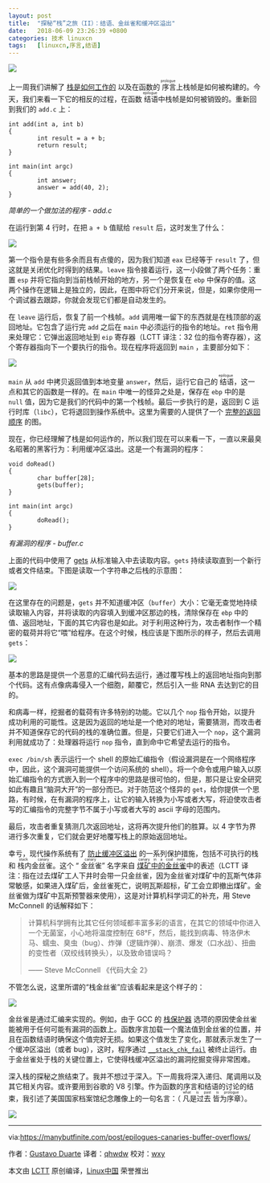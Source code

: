 ```yaml
---
layout: post
title:	"探秘“栈”之旅（II）：结语、金丝雀和缓冲区溢出"
date:	2018-06-09 23:26:39 +0800 
categories:	技术 linuxcn 
tags:	[linuxcn,序言,结语]
---
```



![](/Asserts/Images//attachment/album/201806/09/232719ca6qhnmdan1qp34s.jpg)


上一周我们讲解了 [栈是如何工作的](/article-9645-1.html) 以及在函数的<ruby> 序言 <rt>  prologue </rt></ruby>上栈帧是如何被构建的。今天，我们来看一下它的相反的过程，在函数<ruby> 结语 <rt>  epilogue </rt></ruby>中栈帧是如何被销毁的。重新回到我们的 `add.c` 上：



```
int add(int a, int b)
{
        int result = a + b;
        return result;
}

int main(int argc)
{
        int answer;
        answer = add(40, 2);
}

```

*简单的一个做加法的程序 - add.c*


在运行到第 4 行时，在把 `a + b` 值赋给 `result` 后，这时发生了什么：


![](/Asserts/Images//attachment/album/201806/09/232722cyw4wls3q4lnyw3l.png)


第一个指令是有些多余而且有点傻的，因为我们知道 `eax` 已经等于 `result` 了，但这就是关闭优化时得到的结果。`leave` 指令接着运行，这一小段做了两个任务：重置 `esp` 并将它指向到当前栈帧开始的地方，另一个是恢复在 `ebp` 中保存的值。这两个操作在逻辑上是独立的，因此，在图中将它们分开来说，但是，如果你使用一个调试器去跟踪，你就会发现它们都是自动发生的。


在 `leave` 运行后，恢复了前一个栈帧。`add` 调用唯一留下的东西就是在栈顶部的返回地址。它包含了运行完 `add` 之后在 `main` 中必须运行的指令的地址。`ret` 指令用来处理它：它弹出返回地址到 `eip` 寄存器（LCTT 译注：32 位的指令寄存器），这个寄存器指向下一个要执行的指令。现在程序将返回到 `main` ，主要部分如下：


![](/Asserts/Images//attachment/album/201806/09/232724xp1d2y2pdp820yy0.png)


`main` 从 `add` 中拷贝返回值到本地变量 `answer`，然后，运行它自己的<ruby> 结语 <rt>  epilogue </rt></ruby>，这一点和其它的函数是一样的。在 `main` 中唯一的怪异之处是，保存在 `ebp` 中的是 `null` 值，因为它是我们的代码中的第一个栈帧。最后一步执行的是，返回到 C 运行时库（`libc`），它将退回到操作系统中。这里为需要的人提供了一个 [完整的返回顺序](https://manybutfinite.com/img/stack/returnSequence.png) 的图。


现在，你已经理解了栈是如何运作的，所以我们现在可以来看一下，一直以来最臭名昭著的黑客行为：利用缓冲区溢出。这是一个有漏洞的程序：



```
void doRead()
{
        char buffer[28];
        gets(buffer);
}

int main(int argc)
{
        doRead();
}

```

*有漏洞的程序 - buffer.c*


上面的代码中使用了 [gets](http://linux.die.net/man/3/gets) 从标准输入中去读取内容。`gets` 持续读取直到一个新行或者文件结束。下图是读取一个字符串之后栈的示意图：


![](/Asserts/Images//attachment/album/201806/09/232725t7a98yyvlc29vch2.png)


在这里存在的问题是，`gets` 并不知道缓冲区（`buffer`）大小：它毫无查觉地持续读取输入内容，并将读取的内容填入到缓冲区那边的栈，清除保存在 `ebp` 中的值、返回地址，下面的其它内容也是如此。对于利用这种行为，攻击者制作一个精密的载荷并将它“喂”给程序。在这个时候，栈应该是下图所示的样子，然后去调用 `gets`：


![](/Asserts/Images//attachment/album/201806/09/232726y03y33iac3y09zbe.png)


基本的思路是提供一个恶意的汇编代码去运行，通过覆写栈上的返回地址指向到那个代码。这有点像病毒侵入一个细胞，颠覆它，然后引入一些 RNA 去达到它的目的。


和病毒一样，挖掘者的载荷有许多特别的功能。它以几个 `nop` 指令开始，以提升成功利用的可能性。这是因为返回的地址是一个绝对的地址，需要猜测，而攻击者并不知道保存它的代码的栈的准确位置。但是，只要它们进入一个 `nop`，这个漏洞利用就成功了：处理器将运行 `nop` 指令，直到命中它希望去运行的指令。


`exec /bin/sh` 表示运行一个 shell 的原始汇编指令（假设漏洞是在一个网络程序中，因此，这个漏洞可能提供一个访问系统的 shell）。将一个命令或用户输入以原始汇编指令的方式嵌入到一个程序中的思路是很可怕的，但是，那只是让安全研究如此有趣且“脑洞大开”的一部分而已。对于防范这个怪异的 `get`，给你提供一个思路，有时候，在有漏洞的程序上，让它的输入转换为小写或者大写，将迫使攻击者写的汇编指令的完整字节不属于小写或者大写的 ascii 字母的范围内。


最后，攻击者重复猜测几次返回地址，这将再次提升他们的胜算。以 4 字节为界进行多次重复，它们就会更好地覆写栈上的原始返回地址。


幸亏，现代操作系统有了 [防止缓冲区溢出](http://paulmakowski.wordpress.com/2011/01/25/smashing-the-stack-in-2011/) 的一系列保护措施，包括不可执行的栈和<ruby> 栈内金丝雀 <rt>  stack canary </rt></ruby>。这个 “<ruby> 金丝雀 <rt>  canary </rt></ruby>” 名字来自 <ruby> <a href="http://en.wiktionary.org/wiki/canary_in_a_coal_mine">  煤矿中的金丝雀 </a> <rt>  canary in a coal mine </rt></ruby> 中的表述（LCTT 译注：指在过去煤矿工人下井时会带一只金丝雀，因为金丝雀对煤矿中的瓦斯气体非常敏感，如果进入煤矿后，金丝雀死亡，说明瓦斯超标，矿工会立即撤出煤矿。金丝雀做为煤矿中瓦斯预警器来使用），这是对计算机科学词汇的补充，用 Steve McConnell 的话解释如下：



> 
> 计算机科学拥有比其它任何领域都丰富多彩的语言，在其它的领域中你进入一个无菌室，小心地将温度控制在 68°F，然后，能找到病毒、特洛伊木马、蠕虫、臭虫（bug）、炸弹（逻辑炸弹）、崩溃、爆发（口水战）、扭曲的变性者（双绞线转换头），以及致命错误吗？
> 
> 
> —— Steve McConnell 《代码大全 2》
> 
> 
> 


不管怎么说，这里所谓的“栈金丝雀”应该看起来是这个样子的：


![](/Asserts/Images//attachment/album/201806/09/232727p59zm51hgrh4w9mw.png)


金丝雀是通过汇编来实现的。例如，由于 GCC 的 [栈保护器](http://gcc.gnu.org/onlinedocs/gcc-4.2.3/gcc/Optimize-Options.html) 选项的原因使金丝雀能被用于任何可能有漏洞的函数上。函数序言加载一个魔法值到金丝雀的位置，并且在函数结语时确保这个值完好无损。如果这个值发生了变化，那就表示发生了一个缓冲区溢出（或者 bug），这时，程序通过 [`__stack_chk_fail`](http://refspecs.linux-foundation.org/LSB_4.0.0/LSB-Core-generic/LSB-Core-generic/libc---stack-chk-fail-1.html) 被终止运行。由于金丝雀处于栈的关键位置上，它使得栈缓冲区溢出的漏洞挖掘变得非常困难。


深入栈的探秘之旅结束了。我并不想过于深入。下一周我将深入递归、尾调用以及其它相关内容。或许要用到谷歌的 V8 引擎。作为函数的序言和结语的讨论的结束，我引述了美国国家档案馆纪念雕像上的一句名言：（<ruby> 凡是过去 皆为序章 <rt>  what is past is prologue </rt></ruby>）。


![](/Asserts/Images//attachment/album/201806/09/232728d7xxwoskh9kaksvs.jpg)




---


via:<https://manybutfinite.com/post/epilogues-canaries-buffer-overflows/>


作者：[Gustavo Duarte](http://duartes.org/gustavo/blog/about/) 译者：[qhwdw](https://github.com/qhwdw) 校对：[wxy](https://github.com/wxy)


本文由 [LCTT](https://github.com/LCTT/TranslateProject) 原创编译，[Linux中国](https://linux.cn/) 荣誉推出
